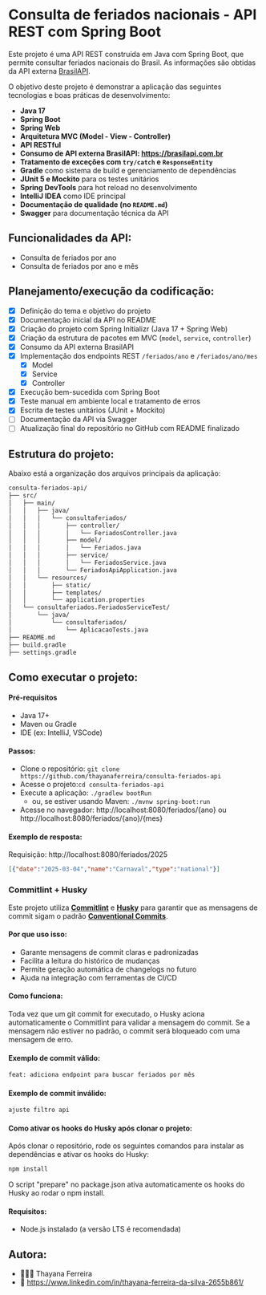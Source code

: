 # Consulta de feriados nacionais - API REST com Spring Boot

Este projeto é uma API REST construída em Java com Spring Boot, que permite consultar feriados nacionais do Brasil. As informações são obtidas da API externa [BrasilAPI](https://brasilapi.com.br/docs#tag/Feriados-Nacionais).  

O objetivo deste projeto é demonstrar a aplicação das seguintes tecnologias e boas práticas de desenvolvimento:
- **Java 17**
- **Spring Boot**
- **Spring Web**
- **Arquitetura MVC (Model - View - Controller)**
- **API RESTful**
- **Consumo de API externa BrasilAPI: https://brasilapi.com.br**
- **Tratamento de exceções com `try/catch` e `ResponseEntity`**
- **Gradle** como sistema de build e gerenciamento de dependências
- **JUnit 5 e Mockito** para os testes unitários
- **Spring DevTools** para hot reload no desenvolvimento
- **IntelliJ IDEA** como IDE principal
- **Documentação de qualidade (no `README.md`)**
- **Swagger** para documentação técnica da API

## Funcionalidades da API:

- Consulta de feriados por ano
- Consulta de feriados por ano e mês

## Planejamento/execução da codificação:
- [x] Definição do tema e objetivo do projeto
- [x] Documentação inicial da API no README
- [x] Criação do projeto com Spring Initializr (Java 17 + Spring Web)
- [x] Criação da estrutura de pacotes em MVC (`model`, `service`, `controller`)
- [x] Consumo da API externa BrasilAPI
- [x] Implementação dos endpoints REST `/feriados/ano` e `/feriados/ano/mes`
    - [x] Model
    - [x] Service
    - [x] Controller
- [x] Execução bem-sucedida com Spring Boot
- [x] Teste manual em ambiente local e tratamento de erros
- [x] Escrita de testes unitários (JUnit + Mockito)
- [ ] Documentação da API via Swagger
- [ ] Atualização final do repositório no GitHub com README finalizado

## Estrutura do projeto:
Abaixo está a organização dos arquivos principais da aplicação:

```bash
consulta-feriados-api/
├── src/
│   ├── main/
│   │   ├── java/
│   │   │   └── consultaferiados/
│   │   │       ├── controller/
│   │   │       │   └── FeriadosController.java
│   │   │       ├── model/
│   │   │       │   └── Feriados.java
│   │   │       ├── service/
│   │   │       │   └── FeriadosService.java
│   │   │       └── FeriadosApiApplication.java
│   │   └── resources/
│   │       ├── static/
│   │       ├── templates/
│   │       └── application.properties
│   └── consultaferiados.FeriadosServiceTest/
│       └── java/
│           └── consultaferiados/
│               └── AplicacaoTests.java
├── README.md
├── build.gradle
├── settings.gradle
```

## Como executar o projeto:

#### Pré-requisitos
  - Java 17+
  - Maven ou Gradle
  - IDE (ex: IntelliJ, VSCode)

#### Passos:

  - Clone o repositório:
```git clone https://github.com/thayanaferreira/consulta-feriados-api ```
  - Acesse o projeto:```cd consulta-feriados-api``` 
  - Execute a aplicação: ```./gradlew bootRun```
    - ou, se estiver usando Maven: ```./mvnw spring-boot:run```
  - Acesse no navegador: http://localhost:8080/feriados/{ano} ou http://localhost:8080/feriados/{ano}/{mes}

#### Exemplo de resposta:
Requisição: http://localhost:8080/feriados/2025
```json
[{"date":"2025-03-04","name":"Carnaval","type":"national"}]
```

### Commitlint + Husky
Este projeto utiliza [**Commitlint**](https://www.conventionalcommits.org/pt-br/v1.0.0/) e [**Husky**](https://typicode.github.io/husky/) para garantir que as mensagens de commit sigam o padrão [**Conventional Commits**](https://www.conventionalcommits.org/pt-br/v1.0.0/).  

#### Por que uso isso:

- Garante mensagens de commit claras e padronizadas
- Facilita a leitura do histórico de mudanças
- Permite geração automática de changelogs no futuro
- Ajuda na integração com ferramentas de CI/CD

#### Como funciona:
Toda vez que um git commit for executado, o Husky aciona automaticamente o Commitlint para validar a mensagem do commit.
Se a mensagem não estiver no padrão, o commit será bloqueado com uma mensagem de erro.

#### Exemplo de commit válido:  
```bash 
feat: adiciona endpoint para buscar feriados por mês
```

#### Exemplo de commit inválido:  

```bash 
ajuste filtro api
```

#### Como ativar os hooks do Husky após clonar o projeto:
Após clonar o repositório, rode os seguintes comandos para instalar as dependências e ativar os hooks do Husky:  

```bash 
npm install
```

O script "prepare" no package.json ativa automaticamente os hooks do Husky ao rodar o npm install.

#### Requisitos:
- Node.js instalado (a versão LTS é recomendada)

## Autora:
  - 👩🏻‍💻 Thayana Ferreira
  - 🔗 https://www.linkedin.com/in/thayana-ferreira-da-silva-2655b861/
